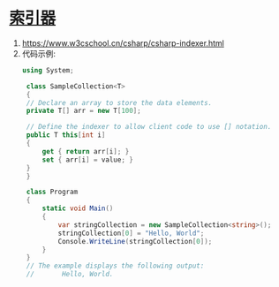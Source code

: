 # [索引器](https://docs.microsoft.com/zh-cn/dotnet/csharp/programming-guide/indexers/)

1. https://www.w3cschool.cn/csharp/csharp-indexer.html
2. 代码示例:
   ```C#
   using System;

    class SampleCollection<T>
    {
    // Declare an array to store the data elements.
    private T[] arr = new T[100];

    // Define the indexer to allow client code to use [] notation.
    public T this[int i]
    {
        get { return arr[i]; }
        set { arr[i] = value; }
    }
    }

    class Program
    {
        static void Main()
        {
            var stringCollection = new SampleCollection<string>();
            stringCollection[0] = "Hello, World";
            Console.WriteLine(stringCollection[0]);
        }
    }
    // The example displays the following output:
    //       Hello, World.
   ```